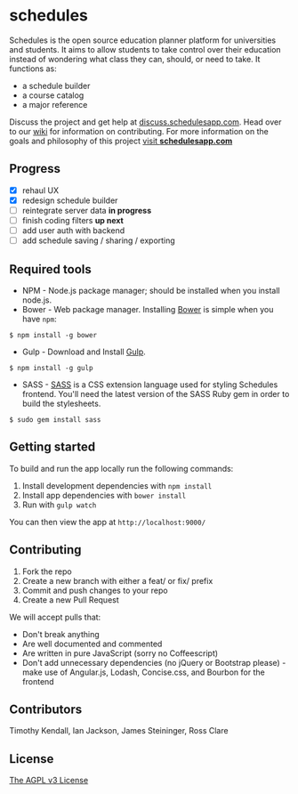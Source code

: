 schedules
=========

Schedules is the open source education planner platform for universities and students. It aims to allow students to take control over their education instead of wondering what class they can, should, or need to take. It functions as:

* a schedule builder
* a course catalog
* a major reference

Discuss the project and get help at [discuss.schedulesapp.com](http://discuss.schedulesapp.com/). Head over to our [wiki](https://github.com/timkendall/schedules/wiki) for information on contributing. For more information on the goals and philosophy of this project [visit **schedulesapp.com**](http://schedulesapp.com/)

## Progress
- [x] rehaul UX
- [x] redesign schedule builder
- [ ] reintegrate server data **in progress**
- [ ] finish coding filters  **up next**
- [ ] add user auth with backend
- [ ] add schedule saving / sharing / exporting

## Required tools
* NPM - Node.js package manager; should be installed when you install node.js.
* Bower - Web package manager. Installing [Bower](http://bower.io/) is simple when you have `npm`:

```
$ npm install -g bower
```
* Gulp - Download and Install [Gulp](http://gulpjs.com/).

```
$ npm install -g gulp
```
* SASS - [SASS](http://sass-lang.com) is a CSS extension language used for styling Schedules frontend. You'll need the latest version of the SASS Ruby gem in order to build the stylesheets.

```
$ sudo gem install sass
```


## Getting started
To build and run the app locally run the following commands:

1. Install development dependencies with `npm install`
2. Install app dependencies with `bower install`
3. Run with `gulp watch`

You can then view the app at `http://localhost:9000/`

## Contributing
1. Fork the repo
2. Create a new branch with either a feat/ or fix/ prefix
3. Commit and push changes to your repo
4. Create a new Pull Request

We will accept pulls that:
* Don't break anything
* Are well documented and commented
* Are written in pure JavaScript (sorry no Coffeescript)
* Don't add unnecessary dependencies (no jQuery or Bootstrap please) - make use of Angular.js, Lodash, Concise.css, and Bourbon for the frontend

## Contributors
Timothy Kendall, Ian Jackson, James Steininger, Ross Clare

## License
[The AGPL v3 License](http://www.gnu.org/licenses/agpl-3.0.html)
